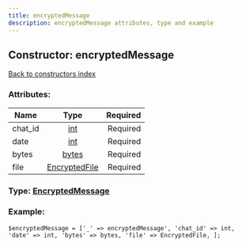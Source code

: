```yaml
---
title: encryptedMessage
description: encryptedMessage attributes, type and example
---
```

## Constructor: encryptedMessage  
[Back to constructors index](index.md)



### Attributes:

| Name     |    Type       | Required |
|----------|:-------------:|---------:|
|chat\_id|[int](../types/int.md) | Required|
|date|[int](../types/int.md) | Required|
|bytes|[bytes](../types/bytes.md) | Required|
|file|[EncryptedFile](../types/EncryptedFile.md) | Required|



### Type: [EncryptedMessage](../types/EncryptedMessage.md)


### Example:

```
$encryptedMessage = ['_' => encryptedMessage', 'chat_id' => int, 'date' => int, 'bytes' => bytes, 'file' => EncryptedFile, ];
```